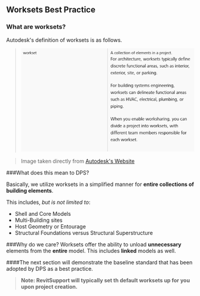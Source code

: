## Worksets Best Practice

### What are worksets?

Autodesk's definition of worksets is as follows. 
>![Sheet Index](images/00-worksetdefinition.png)

>Image taken directly from <a href ="https://knowledge.autodesk.com/support/revit-products/learn-explore/caas/CloudHelp/cloudhelp/2016/ENU/Revit-Collaborate/files/GUID-6ED32B4D-4BDE-4AB0-83A8-C2D284AD0950-htm.html"> Autodesk's Website </a>

###What does this mean to DPS?

Basically, we utilize worksets in a simplified manner for **entire collections of building elements**. 

This includes, *but is not limited to*:
* Shell and Core Models
* Multi-Building sites
* Host Geometry or Entourage
* Structural Foundations versus Structural Superstructure

###Why do we care? 
Worksets offer the ability to unload **unnecessary** elements from the **entire** model. This includes **linked** models as well.

####The next section will demonstrate the baseline standard that has been adopted by DPS as a best practice. 
>**Note: RevitSupport will typically set th default worksets up for you upon project creation.**
